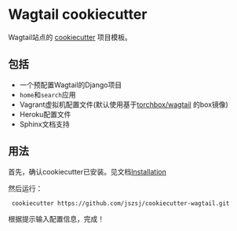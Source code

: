 Wagtail cookiecutter
====================

Wagtail站点的 [cookiecutter](https://github.com/audreyr/cookiecutter) 项目模板。

包括
---------------

 - 一个预配置Wagtail的Django项目
 - ``home``和``search``应用
 - Vagrant虚拟机配置文件(默认使用基于[torchbox/wagtail](https://github.com/torchbox/vagrant-wagtail-base) 的box镜像)
 - Heroku配置文件
 - Sphinx文档支持


用法
-----

首先，确认cookiecutter已安装。见文档[Installation](http://cookiecutter.readthedocs.org/en/latest/installation.html)

然后运行：

     cookiecutter https://github.com/jszsj/cookiecutter-wagtail.git


根据提示输入配置信息，完成！
